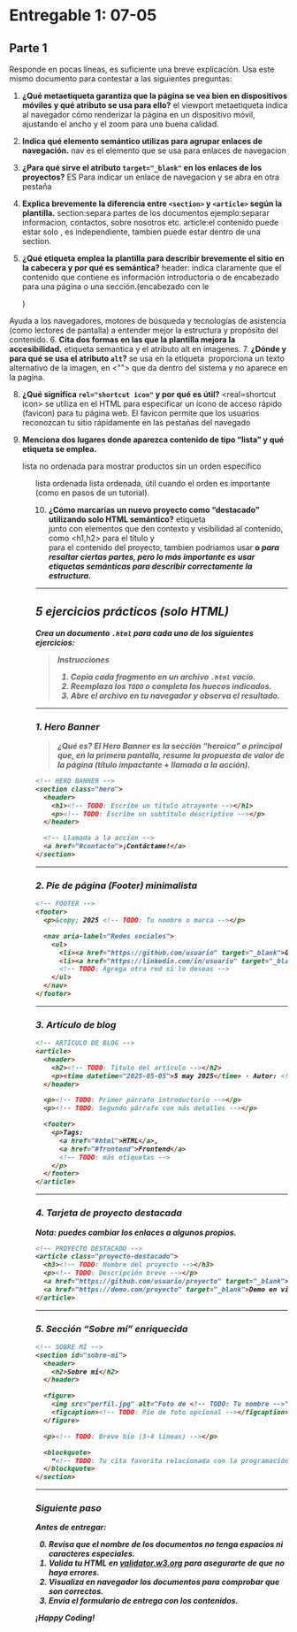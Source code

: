# Entregable 1: 07-05

## Parte 1
Responde en pocas líneas, es suficiente una breve explicación. Usa este mismo documento para contestar a las siguientes preguntas:

1. **¿Qué metaetiqueta garantiza que la página se vea bien en dispositivos móviles y qué atributo se usa para ello?**
 el viewport metaetiqueta indica al navegador cómo renderizar la página en un dispositivo móvil, ajustando el ancho y el zoom para una buena calidad.
2. **Indica qué elemento semántico utilizas para agrupar enlaces de navegación.**
nav es el elemento que se usa para enlaces de navegacion

3. **¿Para qué sirve el atributo `target="_blank"` en los enlaces de los proyectos?**
ES Para indicar un enlace de navegacion y se abra en otra pestaña

4. **Explica brevemente la diferencia entre `<section>` y `<article>` según la plantilla.**
section:separa partes de los documentos ejemplo:separar informacion, contactos, sobre nosotros etc.
article:el contenido puede estar solo , es independiente, tambien puede estar dentro de una section.

5. **¿Qué etiqueta emplea la plantilla para describir brevemente el sitio en la cabecera y por qué es semántica?**
header: indica claramente que el contenido que contiene es información introductoria o de encabezado para una página o una sección.(encabezado con le <p>)

Ayuda a los navegadores, motores de búsqueda y tecnologías de asistencia (como lectores de pantalla) a entender mejor la estructura y propósito del contenido.
6. **Cita dos formas en las que la plantilla mejora la accesibilidad.**
etiqueta semantica  y el atributo alt en imagenes.
7. **¿Dónde y para qué se usa el atributo `alt`?**
<alt> se usa en la etiqueta <img> proporciona un texto alternativo de la imagen, en <""> que da dentro del sistema y no aparece en la pagina.

8. **¿Qué significa `rel="shortcut icon"` y por qué es útil?**
<real=shortcut icon> se utiliza en el HTML para especificar un ícono de acceso rápido (favicon) para tu página web.
El favicon permite que los usuarios reconozcan tu sitio rápidamente en las pestañas del navegado

9. **Menciona dos lugares donde aparezca contenido de tipo “lista” y qué etiqueta se emplea.**
<ul> lista no ordenada para mostrar productos sin un orden especifico
<ol>lista ordenada lista ordenada, útil cuando el orden es importante (como en pasos de un tutorial).

10. **¿Cómo marcarías un nuevo proyecto como “destacado” utilizando solo HTML semántico?**
etiqueta <section> junto con elementos que den contexto y visibilidad al contenido, como <h1,h2> para el título y <article> para el contenido del proyecto, tambien podriamos usar  <strong> o <em> para resaltar ciertas partes, pero lo más importante es usar etiquetas semánticas para describir correctamente la estructura.
---

## 5 ejercicios prácticos (solo HTML)

Crea un documento `.html` para cada uno de los siguientes ejercicios:

> **Instrucciones**
>
> 1. Copia cada fragmento en un archivo `.html` vacío.
> 2. Reemplaza los `TODO` o completa los huecos indicados.
> 3. Abre el archivo en tu navegador y observa el resultado.

---

### 1. Hero Banner

> **¿Qué es?**
> El *Hero Banner* es la sección “heroica” o principal que, en la primera pantalla, resume la propuesta de valor de la página (título impactante + llamada a la acción).

```html
<!-- HERO BANNER -->
<section class="hero">
  <header>
    <h1><!-- TODO: Escribe un título atrayente --></h1>
    <p><!-- TODO: Escribe un subtítulo descriptivo --></p>
  </header>

  <!-- Llamada a la acción -->
  <a href="#contacto">¡Contáctame!</a>
</section>
```

---

### 2. Pie de página (Footer) minimalista

```html
<!-- FOOTER -->
<footer>
  <p>&copy; 2025 <!-- TODO: Tu nombre o marca --></p>

  <nav aria-label="Redes sociales">
    <ul>
      <li><a href="https://github.com/usuario" target="_blank">GitHub</a></li>
      <li><a href="https://linkedin.com/in/usuario" target="_blank">LinkedIn</a></li>
      <!-- TODO: Agrega otra red si lo deseas -->
    </ul>
  </nav>
</footer>
```

---

### 3. Artículo de blog

```html
<!-- ARTÍCULO DE BLOG -->
<article>
  <header>
    <h2><!-- TODO: Título del artículo --></h2>
    <p><time datetime="2025-05-05">5 may 2025</time> · Autor: <!-- TODO: tu nombre --></p>
  </header>

  <p><!-- TODO: Primer párrafo introductorio --></p>
  <p><!-- TODO: Segundo párrafo con más detalles --></p>

  <footer>
    <p>Tags:
      <a href="#html">HTML</a>,
      <a href="#frontend">Frontend</a>
      <!-- TODO: más etiquetas -->
    </p>
  </footer>
</article>
```

---

### 4. Tarjeta de proyecto destacada

**Nota:** puedes cambiar los enlaces a algunos propios.

```html
<!-- PROYECTO DESTACADO -->
<article class="proyecto-destacado">
  <h3><!-- TODO: Nombre del proyecto --></h3>
  <p><!-- TODO: Descripción breve --></p>
  <a href="https://github.com/usuario/proyecto" target="_blank">Ver código</a>
  <a href="https://demo.com/proyecto" target="_blank">Demo en vivo</a>
</article>
```

---

### 5. Sección “Sobre mí” enriquecida

```html
<!-- SOBRE MÍ -->
<section id="sobre-mi">
  <header>
    <h2>Sobre mí</h2>
  </header>

  <figure>
    <img src="perfil.jpg" alt="Foto de <!-- TODO: Tu nombre -->" width="160">
    <figcaption><!-- TODO: Pie de foto opcional --></figcaption>
  </figure>

  <p><!-- TODO: Breve bio (3-4 líneas) --></p>

  <blockquote>
    “<!-- TODO: Tu cita favorita relacionada con la programación -->”
  </blockquote>
</section>
```

---

### Siguiente paso

Antes de entregar:

0. Revisa que el nombre de los documentos no tenga espacios ni caracteres especiales.
1. **Valida tu HTML** en [validator.w3.org](https://validator.w3.org/) para asegurarte de que no haya errores.
2. Visualiza en navegador los documentos para comprobar que son correctos.
3. Envía el formulario de entrega con los contenidos.

¡Happy Coding!
